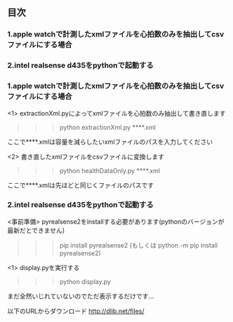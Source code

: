 ## 目次
### 1.apple watchで計測したxmlファイルを心拍数のみを抽出してcsvファイルにする場合
### 2.intel realsense d435をpythonで起動する

### 1.apple watchで計測したxmlファイルを心拍数のみを抽出してcsvファイルにする場合

<1> extractionXml.pyによってxmlファイルを心拍数のみ抽出して書き直します

>>> python extractionXml.py ****.xml

ここで****.xmlは容量を減らしたいxmlファイルのパスを入力してください

<2> 書き直したxmlファイルをcsvファイルに変換します

>>> python healthDataOnly.py ****.xml

ここで****.xmlは先ほどと同じくファイルのパスです


### 2.intel realsense d435をpythonで起動する

<事前準備> pyrealsense2をinstallする必要があります(pythonのバージョンが最新だとできません)

>>> pip install pyrealsense2 (もしくは python -m pip install pyrealsense2)

<1> display.pyを実行する

>>> python display.py

まだ全然いじれていないのでただ表示するだけです...

以下のURLからダウンロード
http://dlib.net/files/